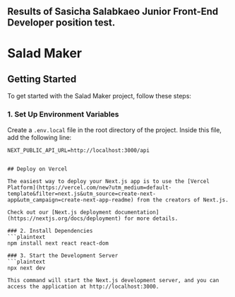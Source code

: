## Results of Sasicha Salabkaeo Junior Front-End Developer position test.

# Salad Maker

## Getting Started

To get started with the Salad Maker project, follow these steps:

### 1. Set Up Environment Variables

Create a `.env.local` file in the root directory of the project. Inside this file, add the following line:

```plaintext
NEXT_PUBLIC_API_URL=http://localhost:3000/api


## Deploy on Vercel

The easiest way to deploy your Next.js app is to use the [Vercel Platform](https://vercel.com/new?utm_medium=default-template&filter=next.js&utm_source=create-next-app&utm_campaign=create-next-app-readme) from the creators of Next.js.

Check out our [Next.js deployment documentation](https://nextjs.org/docs/deployment) for more details.

### 2. Install Dependencies
```plaintext
npm install next react react-dom

### 3. Start the Development Server
```plaintext
npx next dev

This command will start the Next.js development server, and you can access the application at http://localhost:3000.
